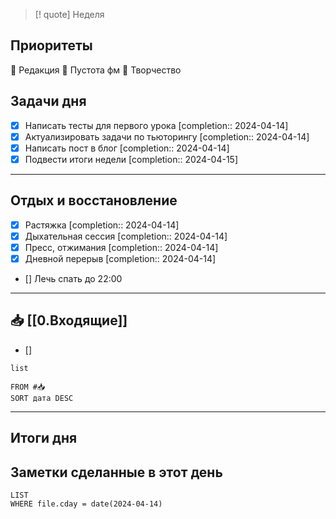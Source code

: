 > [! quote] Неделя
> 

## Приоритеты
🔴 Редакция
🔴 Пустота фм
🔴 Творчество

## Задачи дня
- [x] Написать тесты для первого урока  [completion:: 2024-04-14]
- [x] Актуализировать задачи по тьюторингу  [completion:: 2024-04-14]
- [x] Написать пост в блог  [completion:: 2024-04-14]
- [x] Подвести итоги недели  [completion:: 2024-04-15]

---
## Отдых и восстановление
- [x] Растяжка  [completion:: 2024-04-14]
- [x] Дыхательная сессия  [completion:: 2024-04-14]
- [x] Пресс, отжимания  [completion:: 2024-04-14]
- [x] Дневной перерыв  [completion:: 2024-04-14]
- [] Лечь спать до 22:00

---
## 📥 [[0.Входящие]]
- [] 



```dataview
list
	
FROM #📥
SORT дата DESC
```


---
## Итоги дня





## Заметки сделанные в этот день
```dataview
LIST
WHERE file.cday = date(2024-04-14)
```

